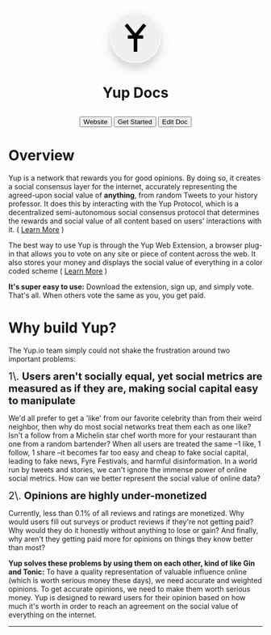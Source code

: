 <div style="text-align:center;"><img style="margin: 0;
    bottom:0px;
    box-shadow:
      0 2.8px 2.2px rgba(0, 0, 0, 0.034),
      0 6.7px 500.3px rgba(0, 0, 0, 0.048),
      0 12.5px 10px rgba(0, 0, 0, 0.03),
      0 5.5px 6px rgba(240,240,240, 0.6),
      0 2.5px 4px rgba(240,240,240, 0.6),
      0 12.3px 17.9px rgba(0, 0, 0, 0.022),
      0 11.8px 53.4px rgba(0, 0, 0, 0.028),
      0 10px 20px rgba(0, 0, 0, 0.12);  
      border-radius:100%;
      width: 100px;" src="yup-logo-rounded.svg"><h1 style="margin-bottom:30px;">
      Yup Docs
</h1><a style="text-decoration:none;" href="https://yup.io">
  <button class="btngrey">
  Website</button>
</a>

  <a style="text-decoration:none;" href="https://chrome.google.com/webstore/detail/nhmeoaahigiljjdkoagafdccikgojjoi">
  <button class="btngrey">
  Get Started</button>
</a>

  <a style="text-decoration:none;" href="https://github.com/Yup-io/yup_docs/blob/master/docs/index.md">
  <button class="btngrey">
  Edit Doc</button>
</a></div>

# Overview

Yup is a network that rewards you for good opinions. By doing so, it creates a social consensus layer for the internet, accurately representing the agreed-upon social value of **anything**, from random Tweets to your history professor. It does this by interacting with the Yup Protocol, which is a decentralized semi-autonomous social consensus protocol that determines the rewards and social value of all content based on users' interactions with it. ( [Learn More](/protocol.md) )

The best way to use Yup is through the Yup Web Extension, a browser plug-in that allows you to vote on any site or piece of content across the web. It also stores your money and displays the social value of everything in a color coded scheme ( [Learn More](/ext.md) )

**It's super easy to use:** Download the extension, sign up, and simply vote. That's all. When others vote the same as you, you get paid.

# Why build Yup?

The Yup.io team simply could not shake the frustration around two important problems:

<l style="font-size:20px;">
1\. <b>Users aren't socially equal, yet social metrics are measured as if they are, making social capital easy to manipulate</b></l>

We'd all prefer to get a 'like' from our favorite celebrity than from their weird neighbor, then why do most social networks treat them each as one like? Isn't a follow from a Michelin star chef worth more for your restaurant than one from a random bartender? When all users are treated the same –1 like, 1 follow, 1 share –it becomes far too easy and cheap to fake social capital, leading to fake news, Fyre Festivals, and harmful disinformation. In a world run by tweets and stories, we can't ignore the immense power of online social metrics. How can we better represent the social value of online data?

<l style="font-size:20px;">
2\. <b>Opinions are highly under-monetized</b></l>

Currently, less than 0.1% of all reviews and ratings are monetized. Why would users fill out surveys or product reviews if they're not getting paid? Why would they do it honestly without anything to lose or gain? And finally, why aren't they getting paid more for opinions on things they know better than most?

**Yup solves these problems by using them on each other, kind of like Gin and Tonic:** To have a quality representation of valuable influence online (which is worth serious money these days), we need accurate and weighted opinions. To get accurate opinions, we need to make them worth serious money. Yup is designed to reward users for their opinion based on how much it's worth in order to reach an agreement on the social value of everything on the internet.

--------------------------------------------------------------------------------

<!-- **<u>Table of Contents</u>** * [Home](/) * [Web Extension](/ext.md) * [Setup](/ext_setup.md) * [Voting](/rating.md) * [Rewards](/rewards.md) * [Colors](/colors.md) * [Categories](/categories.md) * [Protocol](/protocol.md) * [YUPX Token](/token.md) * [Influence](/influence.md) -->
